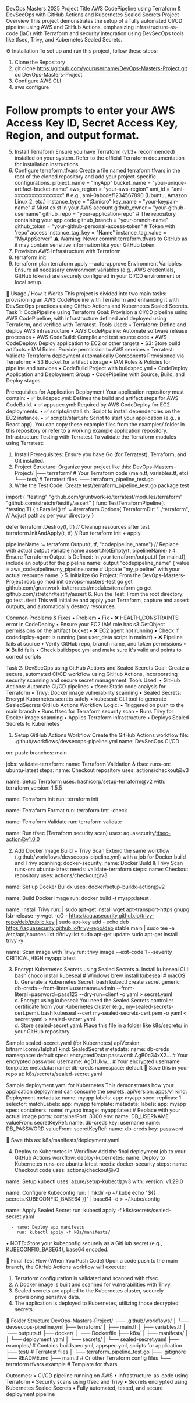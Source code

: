 DevOps Masters 2025 
Project Title
AWS CodePipeline using Terraform & DevSecOps with GitHub Actions and Kubernetes Sealed Secrets
Project Overview
This project demonstrates the setup of a fully automated CI/CD pipeline using AWS and GitHub Actions, emphasizing infrastructure-as-code (IaC) with Terraform and security integration using DevSecOps tools like tfsec, Trivy, and Kubernetes Sealed Secrets.

⚙️ Installation
To set up and run this project, follow these steps:
1.	Clone the Repository
2.	git clone https://github.com/yourusername/DevOps-Masters-Project.git
cd DevOps-Masters-Project
3.	Configure AWS CLI
4.	aws configure
# Follow prompts to enter your AWS Access Key ID, Secret Access Key, Region, and output format.
5.	Install Terraform
Ensure you have Terraform (v1.3+ recommended) installed on your system. Refer to the official Terraform documentation for installation instructions.
6.	Configure terraform.tfvars
Create a file named terraform.tfvars in the root of the cloned repository and add your project-specific configurations.
project_name       = "myApp"
bucket_name        = "your-unique-artifact-bucket-name"
aws_region         = "your-aws-region"
ami_id             = "ami-xxxxxxxxxxxxxxxxx"        # e.g., ami-0abcdef1234567890 (Ubuntu, Amazon Linux 2, etc.)
instance_type      = "t3.micro"
key_name           = "your-keypair-name"            # Must exist in your AWS account
github_owner       = "your-github-username"
github_repo        = "your-application-repo"        # The repository containing your app code
github_branch      = "your-branch-name"
github_token       = "your-github-personal-access-token" # Token with 'repo' access
instance_tag_key   = "Name"
instance_tag_value = "MyAppServer"
⚠️ Warning: Never commit terraform.tfvars to GitHub as it may contain sensitive information like your GitHub token.
7.	Provision AWS Infrastructure with Terraform
8.	terraform init
9.	terraform plan
terraform apply --auto-approve
Environment Variables
Ensure all necessary environment variables (e.g., AWS credentials, GitHub tokens) are securely configured in your CI/CD environment or local setup.

🚀 Usage / How it Works
This project is divided into two main tasks: provisioning an AWS CodePipeline with Terraform and enhancing it with DevSecOps practices using GitHub Actions and Kubernetes Sealed Secrets.
Task 1: CodePipeline using Terraform
Goal:
Provision a CI/CD pipeline using AWS CodePipeline, with infrastructure defined and deployed using Terraform, and verified with Terratest.
Tools Used:
•	 Terraform: Define and deploy AWS infrastructure
•	 AWS CodePipeline: Automate software release processes
•	 AWS CodeBuild: Compile and test source code
•	 AWS CodeDeploy: Deploy application to EC2 or other targets
•	 S3: Store build artifacts
•	 IAM Roles: Provide permission to AWS services
•	Terratest: Validate Terraform deployment automatically
Components Provisioned via Terraform:
•	S3 Bucket for artifact storage
•	IAM Roles & Policies for pipeline and services
•	CodeBuild Project with buildspec.yml
•	CodeDeploy Application and Deployment Group
•	CodePipeline with Source, Build, and Deploy stages

 Prerequisites for Application Deployment
Your application repository must contain:
•	✅ buildspec.yml: Defines the build and artifact steps for AWS CodeBuild.
•	✅ appspec.yml: Required by AWS CodeDeploy for EC2 deployments.
•	✅ scripts/install.sh: Script to install dependencies on the EC2 instance.
•	✅ scripts/start.sh: Script to start your application (e.g., a React app).
You can copy these example files from the examples/ folder in this repository or refer to a working example application repository.
Infrastructure Testing with Terratest
To validate the Terraform modules using Terratest:
1.	Install Prerequisites: Ensure you have Go (for Terratest), Terraform, and Git installed.
2.	Project Structure: Organize your project like this:
DevOps-Masters-Project/
├── terraform/                     # Your Terraform code (main.tf, variables.tf, etc)
└── test/                          # Terratest files
└── terraform_pipeline_test.go
3.	Write the Test Code: Create test/terraform_pipeline_test.go
package test

import (
"testing"
"github.com/gruntwork-io/terratest/modules/terraform"
"github.com/stretchr/testify/assert"
)
func TestTerraformPipeline(t *testing.T) {
t.Parallel()
tf := &terraform.Options{
TerraformDir: "../terraform", // Adjust path as per your directory
}

defer terraform.Destroy(t, tf)             // Cleanup resources after test
terraform.InitAndApply(t, tf)             // Run terraform init + apply

pipelineName := terraform.Output(t, tf, "codepipeline_name") // Replace with actual output variable name
assert.NotEmpty(t, pipelineName)
}
4.	Ensure Terraform Output Is Defined: In your terraform/output.tf (or main.tf), include an output for the pipeline name:
output "codepipeline_name" {
value = aws_codepipeline.my_pipeline.name # Update "my_pipeline" with your actual resource name.
}
5.	Initialize Go Project: From the DevOps-Masters-Project root:
                                      go mod init devops-masters-test
                                      go get github.com/gruntwork-io/terratest/modules/terraform
                                      go get github.com/stretchr/testify/assert
6.	Run the Test: From the root directory:
                                      go test ./test
This will initialize and apply your Terraform, capture and assert outputs, and automatically destroy resources.

Common Problems & Fixes
•	Problem	•	Fix
•	❌ HEALTH_CONSTRAINTS error in CodeDeploy	•	Ensure your EC2 IAM role has s3:GetObject permissions on the artifact bucket
•	❌ EC2 agent not running	•	Check if codedeploy-agent is running (see user_data script in main.tf)
•	❌ Pipeline fails at source	•	Verify GitHub repo, branch name, and token permissions
•	❌ Build fails	•	Check buildspec.yml and make sure it's valid and points to correct scripts

Task 2: DevSecOps using GitHub Actions and Sealed Secrets
Goal:
Create a secure, automated CI/CD workflow using GitHub Actions, incorporating security scanning and secure secret management.
Tools Used:
•	GitHub Actions: Automate CI/CD pipelines
•	 tfsec: Static code analysis for Terraform
•	 Trivy: Docker image vulnerability scanning
•	 Sealed Secrets: Encrypt Kubernetes secrets safely
•	 kubeseal: CLI tool to generate SealedSecrets
GitHub Actions Workflow Logic:
•	 Triggered on push to the main branch
•	 Runs tfsec for Terraform security scan
•	 Runs Trivy for Docker image scanning
•	 Applies Terraform infrastructure
•	 Deploys Sealed Secrets to Kubernetes


1.	Setup GitHub Actions Workflow
Create the GitHub Actions workflow file: .github/workflows/devsecops-pipeline.yml
name: DevSecOps CI/CD

on:
push:
branches:
main

jobs:
validate-terraform:
name: Terraform Validation & tfsec
runs-on: ubuntu-latest
steps:
name: Checkout repository
uses: actions/checkout@v3

name: Setup Terraform
uses: hashicorp/setup-terraform@v2
with:
terraform_version: 1.5.5

name: Terraform Init
run: terraform init

name: Terraform Format
run: terraform fmt -check

name: Terraform Validate
run: terraform validate

name: Run tfsec (Terraform security scan)
uses: aquasecurity/tfsec-action@v1.0.0

2.	Add Docker Image Build + Trivy Scan
Extend the same workflow (.github/workflows/devsecops-pipeline.yml) with a job for Docker build and Trivy scanning:
docker-security:
name: Docker Build & Trivy Scan
runs-on: ubuntu-latest
needs: validate-terraform
steps:
name: Checkout repository
uses: actions/checkout@v3

name: Set up Docker Buildx
uses: docker/setup-buildx-action@v2

name: Build Docker image
run: docker build -t myapp:latest .

name: Install Trivy
run: |
sudo apt-get install wget apt-transport-https gnupg lsb-release -y
wget -qO - https://aquasecurity.github.io/trivy-repo/deb/public.key | sudo apt-key add -
echo deb https://aquasecurity.github.io/trivy-repo/deb stable main | sudo tee -a /etc/apt/sources.list.d/trivy.list
sudo apt-get update
sudo apt-get install trivy -y

name: Scan image with Trivy
run: trivy image --exit-code 1 --severity CRITICAL,HIGH myapp:latest

3.	Encrypt Kubernetes Secrets using Sealed Secrets
a. Install kubeseal CLI: bash choco install kubeseal # Windows brew install kubeseal # macOS
  b. Generate a Kubernetes Secret: bash kubectl create secret generic db-creds --from-literal=username=admin --from-literal=password=pass123 --dry-run=client -o yaml > secret.yaml  
c. Encrypt using kubeseal: You need the Sealed Secrets controller certificate from your Kubernetes cluster (e.g., my-sealed-secrets-cert.pem). bash kubeseal --cert my-sealed-secrets-cert.pem -o yaml < secret.yaml > sealed-secret.yaml  
d. Store sealed-secret.yaml: Place this file in a folder like k8s/secrets/ in your GitHub repository.

Sample sealed-secret.yaml (for Kubernetes)
apiVersion: bitnami.com/v1alpha1
kind: SealedSecret
metadata:
name: db-creds
namespace: default
spec:
encryptedData:
password: AgB0c34xX2... # Your encrypted password
username: AgD1Ukw... # Your encrypted username
template:
metadata:
name: db-creds
namespace: default
📌 Save this in your repo at: k8s/secrets/sealed-secret.yaml

Sample deployment.yaml for Kubernetes This demonstrates how your application deployment can consume the secrets.
apiVersion: apps/v1
kind: Deployment
metadata:
name: myapp
labels:
app: myapp
spec:
replicas: 1
selector:
matchLabels:
app: myapp
template:
metadata:
labels:
app: myapp
spec:
containers:
name: myapp
image: myapp:latest # Replace with your actual image
ports:
containerPort: 3000
env:
name: DB_USERNAME
valueFrom:
secretKeyRef:
name: db-creds
key: username
name: DB_PASSWORD
valueFrom:
secretKeyRef:
name: db-creds
key: password

📌 Save this as: k8s/manifests/deployment.yaml

4.	Deploy to Kubernetes in Workflow
Add the final deployment job to your GitHub Actions workflow:
deploy-kubernetes:
name: Deploy to Kubernetes
runs-on: ubuntu-latest
needs: docker-security
steps:
name: Checkout code
uses: actions/checkout@v3

name: Setup kubectl
uses: azure/setup-kubectl@v3
with:
version: v1.29.0

name: Configure Kubeconfig
run: |
mkdir -p ~/.kube
echo "${{ secrets.KUBECONFIG_BASE64 }}" | base64 -d > ~/.kube/config


name: Apply Sealed Secret
        run: kubectl apply -f k8s/secrets/sealed-secret.yaml

      - name: Deploy app manifests
        run: kubectl apply -f k8s/manifests/

•	NOTE: Store your kubeconfig securely as a GitHub secret (e.g., KUBECONFIG_BASE64), base64 encoded.

🧪 Final Test Flow (When You Push Code)
Upon a code push to the main branch, the GitHub Actions workflow will execute:
1.	Terraform configuration is validated and scanned with tfsec.
2.	A Docker image is built and scanned for vulnerabilities with Trivy.
3.	Sealed secrets are applied to the Kubernetes cluster, securely provisioning sensitive data.
4.	The application is deployed to Kubernetes, utilizing those decrypted secrets.


📁 Folder Structure
DevOps-Masters-Project/
├── .github/workflows/
│   └── devsecops-pipeline.yml
├── terraform/
│   ├── main.tf
│   ├── variables.tf
│   └── outputs.tf
├── docker/
│   └── Dockerfile
├── k8s/
│   ├── manifests/
│   │   └── deployment.yaml
│   └── secrets/
│       └── sealed-secret.yaml
├── examples/ # Contains buildspec.yml, appspec.yml, scripts for application
├── test/     # Terratest files
│   └── terraform_pipeline_test.go
├── .gitignore
├── README.md
├── main.tf   # Or other Terraform config files
└── terraform.tfvars.example # Template for tfvars

Outcomes:
• CI/CD pipeline running on AWS
• Infrastructure-as-code using Terraform
• Security scans using tfsec and Trivy
• Secrets encrypted using Kubernetes Sealed Secrets
• Fully automated, tested, and secure deployment pipeline


